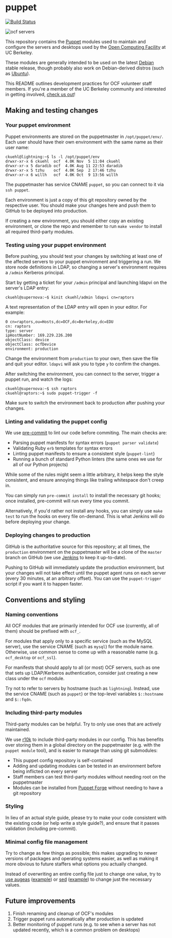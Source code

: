 puppet
======
[![Build Status](https://jenkins.ocf.berkeley.edu/buildStatus/icon?job=puppet-test)](https://jenkins.ocf.berkeley.edu/view/puppet-deploy/)

![ocf servers](http://i.fluffy.cc/RnF1JrLNrzczC5s291tsdlLrbl1fd12S.png)

This repository contains the [Puppet][puppet] modules used to maintain and
configure the servers and desktops used by the [Open Computing Facility][ocf]
at UC Berkeley.

These modules are generally intended to be used on the latest [Debian][debian]
stable release, though probably also work on Debian-derived distros (such as
[Ubuntu][ubuntu]).

This README outlines development practices for OCF volunteer staff members. If
you're a member of the UC Berkeley community and interested in getting
involved, [check us out][about-staff]!

## Making and testing changes
### Your puppet environment

Puppet environments are stored on the puppetmaster in `/opt/puppet/env/`. Each
user should have their own environment with the same name as their user name:

    ckuehl@lightning:~$ ls -l /opt/puppet/env
    drwxr-xr-x 6 ckuehl  ocf  4.0K Nov  5 11:04 ckuehl
    drwxr-xr-x 5 daradib ocf  4.0K Aug 11 22:53 daradib
    drwxr-xr-x 5 tzhu    ocf  4.0K Sep  2 17:46 tzhu
    drwxr-xr-x 6 willh   ocf  4.0K Oct  9 13:56 willh

The puppetmaster has service CNAME `puppet`, so you can connect to it via `ssh
puppet`.

Each environment is just a copy of this git repository owned by the respective
user. You should make your changes here and push them to GitHub to be deployed
into production.

If creating a new environment, you should either copy an existing environment,
or clone the repo and remember to run `make vendor` to install all required
third-party modules.

### Testing using your puppet environment

Before pushing, you should test your changes by switching at least one of the
affected servers to your puppet environment and triggering a run. We store node
definitions in LDAP, so changing a server's environment requires a `/admin`
Kerberos principal.

Start by getting a ticket for your `/admin` principal and launching ldapvi on
the server's LDAP entry:

    ckuehl@supernova:~$ kinit ckuehl/admin ldapvi cn=raptors

A text representation of the LDAP entry will open in your editor. For example:

    0 cn=raptors,ou=Hosts,dc=OCF,dc=Berkeley,dc=EDU
    cn: raptors
    type: server
    ipHostNumber: 169.229.226.200
    objectClass: device
    objectClass: ocfDevice
    environment: production

Change the environment from `production` to your own, then save the file and
quit your editor. `ldapvi` will ask you to type `y` to confirm the changes.

After switching the environment, you can connect to the server, trigger a
puppet run, and watch the logs:

    ckuehl@supernova:~$ ssh raptors
    ckuehl@raptors:~$ sudo puppet-trigger -f

Make sure to switch the environment back to production after pushing your
changes.

### Linting and validating the puppet config

We use [pre-commit](http://pre-commit.com/) to lint our code before commiting.
The main checks are:

* Parsing puppet manifests for syntax errors (`puppet parser validate`)
* Validating Ruby `erb` templates for syntax errors
* Linting puppet manifests to ensure a consistent style (`puppet-lint`)
* Running a bunch of standard Python linters (the same ones we use for all of
  our Python projects)

While some of the rules might seem a little arbitrary, it helps keep the style
consistent, and ensure annoying things like trailing whitespace don't creep in.

You can simply run `pre-commit install` to install the necessary git hooks;
once installed, pre-commit will run every time you commit.

Alternatively, if you'd rather not install any hooks, you can simply use `make
test` to run the hooks on every file on-demand. This is what Jenkins will do
before deploying your change.

### Deploying changes to production

GitHub is the authoritative source for this repository; at all times, the
`production` environment on the puppetmaster will be a clone of the `master`
branch on GitHub (we use [Jenkins][jenkins] to keep it up-to-date).

Pushing to GitHub will immediately update the production environment, but your
changes will not take effect until the puppet agent runs on each server (every
30 minutes, at an arbitrary offset). You can use the `puppet-trigger` script if
you want it to happen faster.

## Conventions and styling
### Naming conventions

All OCF modules that are primarily intended for OCF use (currently, all of
them) should be prefixed with `ocf_`.

For modules that apply only to a specific service (such as the MySQL server),
use the service CNAME (such as `mysql`) for the module name. Otherwise, use
common sense to come up with a reasonable name (e.g. `ocf_desktop` or
`ocf_ssl`).

For manifests that should apply to all (or most) OCF servers, such as one that
sets up LDAP/Kerberos authentication, consider just creating a new class under
the `ocf` module.

Try not to refer to servers by hostname (such as `lightning`). Instead, use the
service CNAME (such as `puppet`) or the top-level variables `$::hostname` and
`$::fqdn`.

### Including third-party modules

Third-party modules can be helpful. Try to only use ones that are actively
maintained.

We use [r10k][r10k] to include third-party modules in our config. This has
benefits over storing them in a global directory on the puppetmaster (e.g. with
the `puppet module` tool), and is easier to manage than using git submodules:

* This puppet config repository is self-contained
* Adding and updating modules can be tested in an environment before being
  inflicted on every server
* Staff members can test third-party modules without needing root on the
  puppetmaster
* Modules can be installed from [Puppet Forge](puppet-forge) without needing to
  have a git repository

### Styling

In lieu of an actual style guide, please try to make your code consistent with
the existing code (or help write a style guide?), and ensure that it passes
validation (including pre-commit).

### Minimal config file management

Try to change as few things as possible; this makes upgrading to newer versions
of packages and operating systems easier, as well as making it more obvious to
future staffers what options you actually changed.

Instead of overwriting an entire config file just to change one value, try to
[use augeas][augeas] ([example][augeas-example]) or [sed][sed]
([example][sed-example]) to change just the necessary values.

## Future improvements

1. Finish renaming and cleanup of OCF's modules
2. Trigger puppet runs automatically after production is updated
3. Better monitoring of puppet runs (e.g. to see when a server has not updated
   recently, which is a common problem on desktops)

[puppet]: https://en.wikipedia.org/wiki/Puppet_(software)
[ocf]: https://www.ocf.berkeley.edu/
[debian]: https://www.debian.org/
[ubuntu]: http://www.ubuntu.com/
[about-staff]: https://www.ocf.berkeley.edu/about/staff
[jenkins]: https://jenkins.ocf.berkeley.edu/view/puppet-deploy/
[r10k]: https://github.com/puppetlabs/r10k
[puppet-forge]: https://forge.puppet.com/
[augeas]: http://projects.puppetlabs.com/projects/1/wiki/puppet_augeas
[augeas-example]: https://github.com/ocf/puppet/blob/57c9bec/modules/ocf/manifests/auth.pp#L95
[sed]: http://projects.puppetlabs.com/projects/puppet/wiki/Simple_Text_Patterns/5
[sed-example]: https://github.com/ocf/puppet/blob/e7de500/modules/ocf_desktop/manifests/grub.pp#L13
